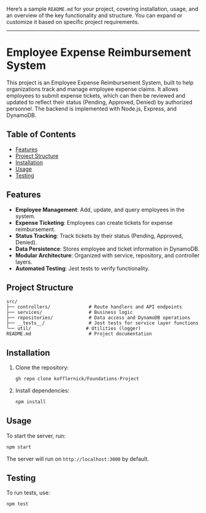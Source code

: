 Here’s a sample `README.md` for your project, covering installation, usage, and an overview of the key functionality and structure. You can expand or customize it based on specific project requirements.

---

# Employee Expense Reimbursement System

This project is an Employee Expense Reimbursement System, built to help organizations track and manage employee expense claims. It allows employees to submit expense tickets, which can then be reviewed and updated to reflect their status (Pending, Approved, Denied) by authorized personnel. The backend is implemented with Node.js, Express, and DynamoDB.

## Table of Contents

- [Features](#features)
- [Project Structure](#project-structure)
- [Installation](#installation)
- [Usage](#usage)
- [Testing](#testing)

## Features

- **Employee Management**: Add, update, and query employees in the system.
- **Expense Ticketing**: Employees can create tickets for expense reimbursement.
- **Status Tracking**: Track tickets by their status (Pending, Approved, Denied).
- **Data Persistence**: Stores employee and ticket information in DynamoDB.
- **Modular Architecture**: Organized with service, repository, and controller layers.
- **Automated Testing**: Jest tests to verify functionality.

## Project Structure

```
src/
├── controllers/              # Route handlers and API endpoints
├── services/                 # Business logic
├── repositories/             # Data access and DynamoDB operations
├── __tests__/                # Jest tests for service layer functions
└── util/                    # Utilities (logger)
README.md                     # Project documentation
```

## Installation

1. Clone the repository:

   ```bash
   gh repo clone kofflernick/Foundations-Project
   ```

2. Install dependencies:

   ```bash
   npm install
   ```

## Usage

To start the server, run:

```bash
npm start
```

The server will run on `http://localhost:3000` by default.

## Testing

To run tests, use:

```bash
npm test
```
